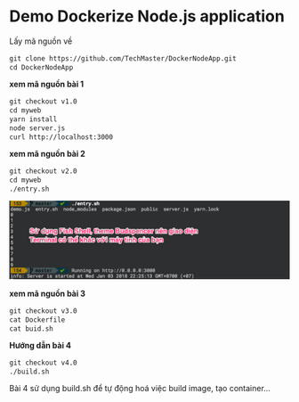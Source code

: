 # Demo Dockerize Node.js application

Lấy mã nguồn về
```
git clone https://github.com/TechMaster/DockerNodeApp.git
cd DockerNodeApp
```

**xem mã nguồn bài 1**
```
git checkout v1.0
cd myweb
yarn install
node server.js
curl http://localhost:3000
```
**xem mã nguồn bài 2**
```
git checkout v2.0
cd myweb
./entry.sh
```
![demo](demo.jpg)

**xem mã nguồn bài 3**
```
git checkout v3.0
cat Dockerfile
cat buid.sh
```
**Hướng dẫn bài 4**
```
git checkout v4.0
./build.sh
```
Bài 4 sử dụng build.sh để tự động hoá việc build image, tạo container...
